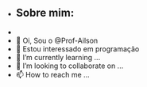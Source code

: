- ## Sobre mim:
- 
- 👋 Oi, Sou o @Prof-Ailson
- 👀 Estou interessado em programação
- 🌱 I’m currently learning ...
- 💞️ I’m looking to collaborate on ...
- 📫 How to reach me ...

<!---
Prof-Ailson/Prof-Ailson is a ✨ special ✨ repository because its `README.md` (this file) appears on your GitHub profile.
You can click the Preview link to take a look at your changes.
--->
